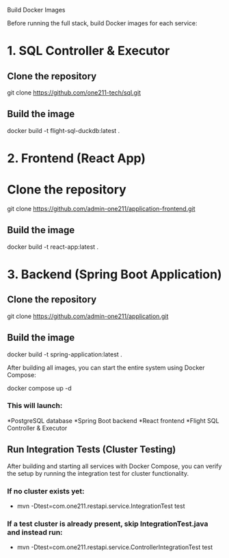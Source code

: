  Build Docker Images

Before running the full stack, build Docker images for each service:

# 1. SQL Controller & Executor

## Clone the repository
git clone https://github.com/one211-tech/sql.git

## Build the image
docker build -t flight-sql-duckdb:latest .

# 2. Frontend (React App)

# Clone the repository
git clone https://github.com/admin-one211/application-frontend.git

## Build the image
docker build -t react-app:latest .

# 3. Backend (Spring Boot Application)

## Clone the repository
git clone https://github.com/admin-one211/application.git

## Build the image
docker build -t spring-application:latest .


After building all images, you can start the entire system using Docker Compose:

docker compose up -d


### This will launch:
*PostgreSQL database
*Spring Boot backend
*React frontend
*Flight SQL Controller & Executor

## Run Integration Tests (Cluster Testing)

After building and starting all services with Docker Compose, you can verify the setup by running the integration test for cluster functionality.
### If no cluster exists yet:
* mvn -Dtest=com.one211.restapi.service.IntegrationTest test
### If a test cluster is already present, skip IntegrationTest.java and instead run:
* mvn -Dtest=com.one211.restapi.service.ControllerIntegrationTest test

